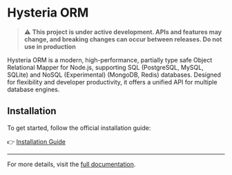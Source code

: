 # Hysteria ORM

> ⚠️ **This project is under active development. APIs and features may change, and breaking changes can occur between releases. Do not use in production**

Hysteria ORM is a modern, high-performance, partially type safe Object Relational Mapper for Node.js, supporting SQL (PostgreSQL, MySQL, SQLite) and NoSQL (Experimental) (MongoDB, Redis) databases. Designed for flexibility and developer productivity, it offers a unified API for multiple database engines.

## Installation

To get started, follow the official installation guide:

👉 [Installation Guide](https://frasan00.github.io/hysteria-orm/docs/getting-started/installation)

---

For more details, visit the [full documentation](https://frasan00.github.io/hysteria-orm/).

